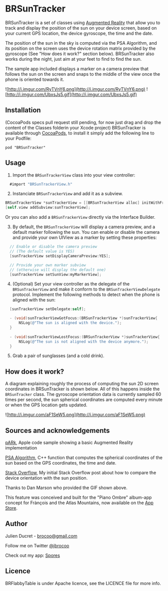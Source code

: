 # BRSunTracker

BRSunTracker is a set of classes using [Augmented Reality] that allow you to track and display the position of the sun on your device screen, based on your current GPS location, the device gyroscope, the time and the date.

The position of the sun in the sky is computed via the PSA Algorithm, and its position on the screen uses the device rotation matrix provided by the gyroscope (See "How does it work?" section below).
BRSunTracker also works during the night, just aim at your feet to find to find the sun.

The sample app included displays a marker on a camera preview that follows the sun on the screen and snaps to the middle of the view once the phone is oriented towards it.

![http://i.imgur.com/RyTVnY6.png](http://i.imgur.com/RyTVnY6.png)
![http://i.imgur.com/UbxsJs5.gif](http://i.imgur.com/UbxsJs5.gif)

## Installation

(CocoaPods specs pull request still pending, for now just drag and drop the content of the Classes folderin your Xcode project)
BRSunTracker is available through [CocoaPods](http://cocoapods.org), to install
it simply add the following line to your Podfile:

    pod "BRSunTracker"
    
## Usage

1.  Import the `BRSunTrackerView` class into your view controller:

  ```objective-c
    #import "BRSunTrackerView.h"
  ```
  
2.  Instanciate `BRSunTrackerView` and add it as a subview.
  ```objective-c
BRSunTrackerView *sunTrackerView = [[BRSunTrackerView alloc] initWithFrame:CGRectMake(0, 0, 320, 428)];
[self.view addSubview:sunTrackerView];
  ```
Or you can also add a `BRSunTrackerView` directly via the Interface Builder.

3.  By default, the `BRSunTrackerView` will display a camera preview, and a default marker following the sun. 
You can enable or disable the camera and provide your own UIView as a marker by setting these properties:
  ```objective-c
    // Enable or disable the camera preview
    // (The default value is YES)
    [sunTrackerView setDisplayCameraPreview:YES];

    // Provide your own marker subview 
    // (otherwise will display the default one)
    [sunTrackerView setSunView:myMarkerView];
  ```
4. (Optional) Set your view controller as the delegate of the `BRSunTrackerView` and make it conform to the `BRSunTrackerViewDelegate` protocol. Implement the following methods to detect when the phone is aligned with the sun:

  ```objective-c
    [sunTrackerView setDelegate:self];  
  ```
  
  ```objective-c
    - (void)sunTrackerViewGotFocus:(BRSunTrackerView *)sunTrackerView{
        NSLog(@"The sun is aligned with the device.");
    }
    
    - (void)sunTrackerViewLostFocus:(BRSunTrackerView *)sunTrackerView{
        NSLog(@"The sun is not aligned with the device anymore.");
    }
  ```
5. Grab a pair of sunglasses (and a cold drink).


## How does it work?

A diagram explaining roughly the process of computing the sun 2D screen coordinates in BRSunTracker is shown below.
All of this happens inside the `BRSunTracker` class.
The gyroscope orientation data is currently sampled 60 times per second, the sun spherical coordinates are computed every minute or when the GPS location gets updated.

![http://i.imgur.com/aF1SeW5.png](http://i.imgur.com/aF1SeW5.png)

## Sources and acknowledgements

[pARk], Apple code sample showing a basic Augmented Reality implementation

[PSA Algorithm], C++ function that computes the spherical coordinates of the sun based on the GPS coordinates, the time and date.

[Stack Overflow], My initial Stack Overflow post about how to compare the device orientation with the sun position.

Thanks to Dan Marson who provided the GIF shown above.

This feature was conceived and built for the "Piano Ombre" album-app concept for Frànçois and the Atlas Mountains, now available on the [App Store].

## Author

Julien Ducret - <brocoo@gmail.com>

Follow me on Twitter [@jbrocoo](https://twitter.com/jbrocoo)

Check out my app: [Spores](https://itunes.apple.com/us/app/spores/id718495353?l=fr&ls=1&mt=8)

## Licence

BRFlabbyTable is under Apache licence, see the LICENCE file for more info.

[Augmented Reality]:http://en.wikipedia.org/wiki/Augmented_reality
[PSA Algorithm]:http://www.psa.es/sdg/sunpos.htm
[pARk]:https://developer.apple.com/library/ios/samplecode/pARk/Introduction/Intro.html
[Stack Overflow]:http://stackoverflow.com/questions/21246745/compare-device-3d-orientation-with-the-sun-position
[App Store]:https://itunes.apple.com/gb/app/piano-ombre/id840099884?mt=8

